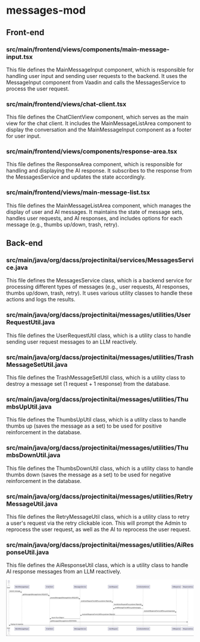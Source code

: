 # messages-mod

## Front-end
### src/main/frontend/views/components/main-message-input.tsx
This file defines the MainMessageInput component, which is responsible for handling user input and sending user requests to the backend. It uses the MessageInput component from Vaadin and calls the MessagesService to process the user request.

### src/main/frontend/views/chat-client.tsx
This file defines the ChatClientView component, which serves as the main view for the chat client. It includes the MainMessageListArea component to display the conversation and the MainMessageInput component as a footer for user input.

### src/main/frontend/views/components/response-area.tsx
This file defines the ResponseArea component, which is responsible for handling and displaying the AI response. It subscribes to the response from the MessagesService and updates the state accordingly.

### src/main/frontend/views/main-message-list.tsx
This file defines the MainMessageListArea component, which manages the display of user and AI messages. It maintains the state of message sets, handles user requests, and AI responses, and includes options for each message (e.g., thumbs up/down, trash, retry).

## Back-end
### src/main/java/org/dacss/projectinitai/services/MessagesService.java
This file defines the MessagesService class, which is a backend service for processing different types of messages (e.g., user requests, AI responses, thumbs up/down, trash, retry). It uses various utility classes to handle these actions and logs the results.

### src/main/java/org/dacss/projectinitai/messages/utilities/UserRequestUtil.java
This file defines the UserRequestUtil class, which is a utility class to handle sending user request messages to an LLM reactively.

### src/main/java/org/dacss/projectinitai/messages/utilities/TrashMessageSetUtil.java
This file defines the TrashMessageSetUtil class, which is a utility class to destroy a message set (1 request + 1 response) from the database.

### src/main/java/org/dacss/projectinitai/messages/utilities/ThumbsUpUtil.java
This file defines the ThumbsUpUtil class, which is a utility class to handle thumbs up (saves the message as a set) to be used for positive reinforcement in the database.

### src/main/java/org/dacss/projectinitai/messages/utilities/ThumbsDownUtil.java
This file defines the ThumbsDownUtil class, which is a utility class to handle thumbs down (saves the message as a set) to be used for negative reinforcement in the database.

### src/main/java/org/dacss/projectinitai/messages/utilities/RetryMessageUtil.java
This file defines the RetryMessageUtil class, which is a utility class to retry a user's request via the retry clickable icon. This will prompt the Admin to reprocess the user request, as well as the AI to reprocess the user request.

### src/main/java/org/dacss/projectinitai/messages/utilities/AiResponseUtil.java
This file defines the AiResponseUtil class, which is a utility class to handle AI response messages from an LLM reactively.

![Messages Sequence Diagram](pumles/messages.png)
